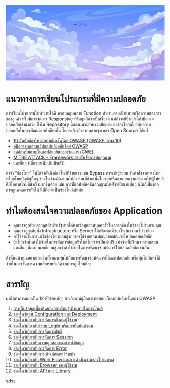 ![Header](./Assets/Banner.jpg)

# แนวทางการเขียนโปรแกรมที่มีความปลอดภัย

การเขียนโปรแกรมให้ทำงานได้ดี ครอบคลุมหลาย Function ทำงานตามเป้าหมายหรือความต้องการของลูกค้า หรือมีการจัดการ Responsive ที่รัดกุมถือว่าเป็นเรื่องดี แต่ถ้าจะดียิ่งกว่านี้ถ้ามีความปลอดภัยเข้ามาด้วย ซึ่งใน Repository นี้ของผมจะรวบรวมปัญหาและช่องโหว่เกี่ยวกับความปลอดภัยในการพัฒนาแอปพลิเคชั่น โดยจะอ้างอิงจากหลายๆ แหล่ง Open Source ได้แก่
- [10 อันดับช่องโหว่แอปพลิเคชันโดย OWASP (OWASP Top 10)](https://owasp.org/www-project-top-ten/)
- [คู่มือการทดสอบเว็ปแอปพลิเคชั่นโดย OWASP](https://owasp.org/www-project-web-security-testing-guide/v42/)
- [จุดอ่อนที่มักพบในซอฟต์แวร์และฮาร์ดแวร์ (CWE)](https://cwe.mitre.org/)
- [MITRE ATTACK - Framework สำหรับจัดการภัยคุกคาม](https://attack.mitre.org/)
- และอื่นๆ (เดี๋ยวมาเพิ่มเติมทีหลัง)

คำว่า "ช่องโหว่" ไม่ได้จำกัดถึงช่องโหว่ที่ร้ายแรง เช่น Bypass การเข้าสู่ระบบ รันคำสั่งจากทางไกล หรือขโมยบัญชีผู้อื่นๆ ช่องโหว่จะต้องรวมไปถึงส่วนที่ช่วยเพิ่มโอกาสหรืออำนวยความสะดวกให้ผู้ไม่หวังดีมีโอกาสโจมตีสำเร็จมากขึ้นด้วย เช่น การที่แอปพลิเคชั่นอณุญาตให้ตั้งรหัสผ่านสั้นๆ ก้ได้ก็เสี่ยงต่อการถูกคาดเดารหัสได้ นี่ก็ถือว่าเป็นช่องโหว่เช่นกัน

# ทำไมต้องสนใจความปลอดภัยของ Application

- คุณอาจถูกฟ้องจากลูกค้าหรือรัฐบาลได้หากข้อมูลส่วนบุคคลรั่วไหลจากช่องโหว่ของโปรแกรมคุณ
- คุณอาจสูญเสียทั้ง Infrastructure หรือ Server ได้เพียงแค่มีช่องโหว่มาจากเว็ปๆ เดียว
- ค่าใช้จ่ายในการแก้ไขช่องโหว่ย่อมสูงกว่าค่าใช้จ่ายตอนพัฒนาซอฟต์แวร์ให้ปลอดภัยเสียอีก
- ยิ่งไปกว่านั้นค่าใช้จ่ายในการจัดการข้อมูลรั่วไหลไม่ว่าจะเป็นค่าปรับ ค่าจ้างที่ปรึกษา ค่าทดสอบ และอื่นๆ อีกมากมายก็ย่อมสูงกว่าค่าใช้จ่ายในการพัฒนาซอฟต์แวร์ให้ปลอดภัยอีกเช่นกัน

ดังนั้นแล้วคุณอยากเอาเงินทั้งหมดทุ่มไปกับการพัฒนาซอฟต์แวร์ที่ดีและปลอดภัย หรือทุ่มไปกับค่าใช้จ่ายในการจัดการความเสียหายที่เกิดจากการถูกโจมตีละ

# สารบัญ

ผมได้ทำการแยกเป็น 12 หัวข้อหลักๆ อ้างอิงตามคู่มือการทดสอบเว็บแอปพลิเคชั่นของ OWASP

1. [การเก็บข้อมูลเบื้องต้นและการเรียนรู้เป้าหมายในการโจมตี](./1%20-%20Information%20Gathering/README.md)
2. [ช่องโหว่ตอน Configuration และ Deployment](./2%20-%20Deployment%20Management/README.md)
3. [ช่องโหว่เกี่ยวกับการจัดการตัวตนผู้ใช้งาน](./3%20-%20Identity%20Management/README.md)
4. [ช่องโหว่เกี่ยวกับระบบ Login หรือการยืนยันตัวตน](./4%20-%20Authentication/README.md)
5. [ช่องโหว่เกียวกับการจัดการสิทธิ์](./5%20-%20Authorization/README.md)
6. [ช่องโหว่เกี่ยวกับการจัดการ Session](./6%20-%20Session%20Management/README.md)
7. [ช่องโหว่เกี่ยวกับความถูกต้องของการส่งข้อมูล](./7%20-%20Input%20Validation/README.md)
8. [ช่องโหว่เกี่ยวกับการจัดการ Error](./8%20-%20Error%20Handling/)
9. [ช่องโหว่เกี่ยวกับการเข้ารหัสและ Hash](./9%20-%20Cryptography/README.md)
10. [ช่องโหว่เกี่ยวกับ Work Flow และการดำเนินงานของโปรแกรม](./10%20-%20Business%20Logic/README.md)
11. [ช่องโหว่เกี่ยวกับ Browser ของผู้ใช้งาน](./11%20-%20Client-Side/README.md)
12. [ช่องโหว่เกี่ยวกับ API และ Library](./12%20-%20API/README.md)

sdss